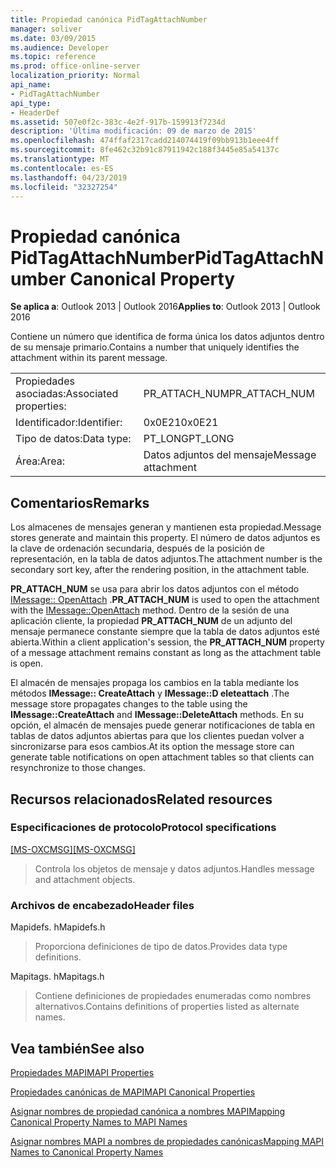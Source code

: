 ```yaml
---
title: Propiedad canónica PidTagAttachNumber
manager: soliver
ms.date: 03/09/2015
ms.audience: Developer
ms.topic: reference
ms.prod: office-online-server
localization_priority: Normal
api_name:
- PidTagAttachNumber
api_type:
- HeaderDef
ms.assetid: 507e0f2c-383c-4e2f-917b-159913f7234d
description: 'Última modificación: 09 de marzo de 2015'
ms.openlocfilehash: 474ffaf2317cadd214074419f09bb913b1eee4ff
ms.sourcegitcommit: 8fe462c32b91c87911942c188f3445e85a54137c
ms.translationtype: MT
ms.contentlocale: es-ES
ms.lasthandoff: 04/23/2019
ms.locfileid: "32327254"
---
```

# <a name="pidtagattachnumber-canonical-property"></a><span data-ttu-id="536ac-103">Propiedad canónica PidTagAttachNumber</span><span class="sxs-lookup"><span data-stu-id="536ac-103">PidTagAttachNumber Canonical Property</span></span>

  
  
<span data-ttu-id="536ac-104">**Se aplica a**: Outlook 2013 | Outlook 2016</span><span class="sxs-lookup"><span data-stu-id="536ac-104">**Applies to**: Outlook 2013 | Outlook 2016</span></span> 
  
<span data-ttu-id="536ac-105">Contiene un número que identifica de forma única los datos adjuntos dentro de su mensaje primario.</span><span class="sxs-lookup"><span data-stu-id="536ac-105">Contains a number that uniquely identifies the attachment within its parent message.</span></span> 
  
|||
|:-----|:-----|
|<span data-ttu-id="536ac-106">Propiedades asociadas:</span><span class="sxs-lookup"><span data-stu-id="536ac-106">Associated properties:</span></span>  <br/> |<span data-ttu-id="536ac-107">PR_ATTACH_NUM</span><span class="sxs-lookup"><span data-stu-id="536ac-107">PR_ATTACH_NUM</span></span>  <br/> |
|<span data-ttu-id="536ac-108">Identificador:</span><span class="sxs-lookup"><span data-stu-id="536ac-108">Identifier:</span></span>  <br/> |<span data-ttu-id="536ac-109">0x0E21</span><span class="sxs-lookup"><span data-stu-id="536ac-109">0x0E21</span></span>  <br/> |
|<span data-ttu-id="536ac-110">Tipo de datos:</span><span class="sxs-lookup"><span data-stu-id="536ac-110">Data type:</span></span>  <br/> |<span data-ttu-id="536ac-111">PT_LONG</span><span class="sxs-lookup"><span data-stu-id="536ac-111">PT_LONG</span></span>  <br/> |
|<span data-ttu-id="536ac-112">Área:</span><span class="sxs-lookup"><span data-stu-id="536ac-112">Area:</span></span>  <br/> |<span data-ttu-id="536ac-113">Datos adjuntos del mensaje</span><span class="sxs-lookup"><span data-stu-id="536ac-113">Message attachment</span></span>  <br/> |
   
## <a name="remarks"></a><span data-ttu-id="536ac-114">Comentarios</span><span class="sxs-lookup"><span data-stu-id="536ac-114">Remarks</span></span>

<span data-ttu-id="536ac-115">Los almacenes de mensajes generan y mantienen esta propiedad.</span><span class="sxs-lookup"><span data-stu-id="536ac-115">Message stores generate and maintain this property.</span></span> <span data-ttu-id="536ac-116">El número de datos adjuntos es la clave de ordenación secundaria, después de la posición de representación, en la tabla de datos adjuntos.</span><span class="sxs-lookup"><span data-stu-id="536ac-116">The attachment number is the secondary sort key, after the rendering position, in the attachment table.</span></span> 
  
 <span data-ttu-id="536ac-117">**PR_ATTACH_NUM** se usa para abrir los datos adjuntos con el método [IMessage:: OpenAttach](imessage-openattach.md) .</span><span class="sxs-lookup"><span data-stu-id="536ac-117">**PR_ATTACH_NUM** is used to open the attachment with the [IMessage::OpenAttach](imessage-openattach.md) method.</span></span> <span data-ttu-id="536ac-118">Dentro de la sesión de una aplicación cliente, la propiedad **PR_ATTACH_NUM** de un adjunto del mensaje permanece constante siempre que la tabla de datos adjuntos esté abierta.</span><span class="sxs-lookup"><span data-stu-id="536ac-118">Within a client application's session, the **PR_ATTACH_NUM** property of a message attachment remains constant as long as the attachment table is open.</span></span> 
  
<span data-ttu-id="536ac-119">El almacén de mensajes propaga los cambios en la tabla mediante los métodos **IMessage:: CreateAttach** y **IMessage::D eleteattach** .</span><span class="sxs-lookup"><span data-stu-id="536ac-119">The message store propagates changes to the table using the **IMessage::CreateAttach** and **IMessage::DeleteAttach** methods.</span></span> <span data-ttu-id="536ac-120">En su opción, el almacén de mensajes puede generar notificaciones de tabla en tablas de datos adjuntos abiertas para que los clientes puedan volver a sincronizarse para esos cambios.</span><span class="sxs-lookup"><span data-stu-id="536ac-120">At its option the message store can generate table notifications on open attachment tables so that clients can resynchronize to those changes.</span></span> 
  
## <a name="related-resources"></a><span data-ttu-id="536ac-121">Recursos relacionados</span><span class="sxs-lookup"><span data-stu-id="536ac-121">Related resources</span></span>

### <a name="protocol-specifications"></a><span data-ttu-id="536ac-122">Especificaciones de protocolo</span><span class="sxs-lookup"><span data-stu-id="536ac-122">Protocol specifications</span></span>

<span data-ttu-id="536ac-123">[[MS-OXCMSG]](https://msdn.microsoft.com/library/7fd7ec40-deec-4c06-9493-1bc06b349682%28Office.15%29.aspx)</span><span class="sxs-lookup"><span data-stu-id="536ac-123">[[MS-OXCMSG]](https://msdn.microsoft.com/library/7fd7ec40-deec-4c06-9493-1bc06b349682%28Office.15%29.aspx)</span></span>
  
> <span data-ttu-id="536ac-124">Controla los objetos de mensaje y datos adjuntos.</span><span class="sxs-lookup"><span data-stu-id="536ac-124">Handles message and attachment objects.</span></span>
    
### <a name="header-files"></a><span data-ttu-id="536ac-125">Archivos de encabezado</span><span class="sxs-lookup"><span data-stu-id="536ac-125">Header files</span></span>

<span data-ttu-id="536ac-126">Mapidefs. h</span><span class="sxs-lookup"><span data-stu-id="536ac-126">Mapidefs.h</span></span>
  
> <span data-ttu-id="536ac-127">Proporciona definiciones de tipo de datos.</span><span class="sxs-lookup"><span data-stu-id="536ac-127">Provides data type definitions.</span></span>
    
<span data-ttu-id="536ac-128">Mapitags. h</span><span class="sxs-lookup"><span data-stu-id="536ac-128">Mapitags.h</span></span>
  
> <span data-ttu-id="536ac-129">Contiene definiciones de propiedades enumeradas como nombres alternativos.</span><span class="sxs-lookup"><span data-stu-id="536ac-129">Contains definitions of properties listed as alternate names.</span></span>
    
## <a name="see-also"></a><span data-ttu-id="536ac-130">Vea también</span><span class="sxs-lookup"><span data-stu-id="536ac-130">See also</span></span>



[<span data-ttu-id="536ac-131">Propiedades MAPI</span><span class="sxs-lookup"><span data-stu-id="536ac-131">MAPI Properties</span></span>](mapi-properties.md)
  
[<span data-ttu-id="536ac-132">Propiedades canónicas de MAPI</span><span class="sxs-lookup"><span data-stu-id="536ac-132">MAPI Canonical Properties</span></span>](mapi-canonical-properties.md)
  
[<span data-ttu-id="536ac-133">Asignar nombres de propiedad canónica a nombres MAPI</span><span class="sxs-lookup"><span data-stu-id="536ac-133">Mapping Canonical Property Names to MAPI Names</span></span>](mapping-canonical-property-names-to-mapi-names.md)
  
[<span data-ttu-id="536ac-134">Asignar nombres MAPI a nombres de propiedades canónicas</span><span class="sxs-lookup"><span data-stu-id="536ac-134">Mapping MAPI Names to Canonical Property Names</span></span>](mapping-mapi-names-to-canonical-property-names.md)

